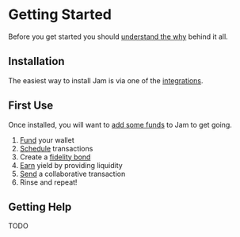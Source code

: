 # Getting Started

Before you get started you should [understand the why][why] behind it all.

[why]: why.md


## Installation

The easiest way to install Jam is via one of the [integrations].

[integrations]: integrations.md

## First Use

Once installed, you will want to [add some funds][receive] to Jam to get going.

1. [Fund][receive] your wallet
2. [Schedule][jam] transactions
3. Create a [fidelity bond][fb]
4. [Earn][earn] yield by providing liquidity
5. [Send][send] a collaborative transaction
6. Rinse and repeat!

[receive]: interface/01-receive.md
[jam]: interface/02-jam.md
[earn]: interface/03-earn.md
[send]: interface/04-send.md
[fb]: interface/fidelity-bonds.md

## Getting Help

TODO
